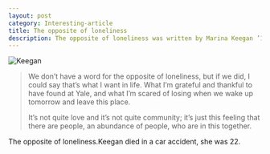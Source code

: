 ```yaml
---
layout: post
category: Interesting-article 
title: The opposite of loneliness
description: The opposite of loneliness was written by Marina Keegan ’12 for a special edition of the News distributed at the class of 2012’s commencement. 
---
```


![Keegan](http://mtltimes.ca/wp-content/uploads/2015/04/yellow-main-e1429387731512-493x300.jpg)

> We don’t have a word for the opposite of loneliness, but if we did, I could say that’s what I want in life. What I’m grateful and thankful to have found at Yale, and what I’m scared of losing when we wake up tomorrow and leave this place.
> 
>It’s not quite love and it’s not quite community; it’s just this feeling that there are people, an abundance of people, who are in this together.

The opposite of loneliness.Keegan died in a car accident, she was 22.
